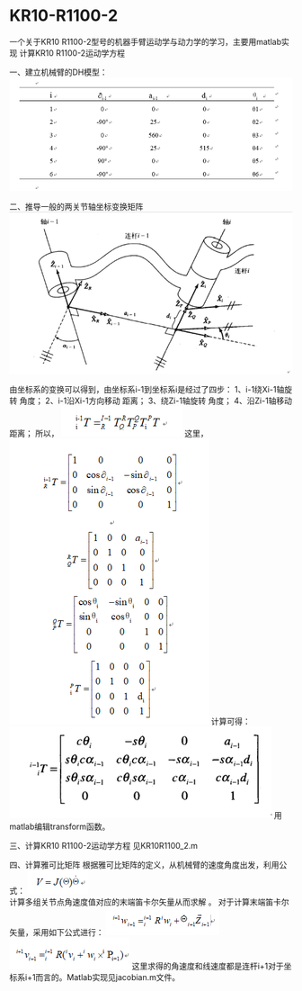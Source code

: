 # KR10-R1100-2
  一个关于KR10 R1100-2型号的机器手臂运动学与动力学的学习，主要用matlab实现
  计算KR10 R1100-2运动学方程
  
一、建立机械臂的DH模型：
![image](https://github.com/DDG-PYF/KR10-R1100-2/blob/main/img_file/1632826619(1).png)

二、推导一般的两关节轴坐标变换矩阵
![image](https://github.com/DDG-PYF/KR10-R1100-2/blob/main/img_file/1632826794(1).jpg)

由坐标系的变换可以得到，由坐标系i-1到坐标系i是经过了四步：
1、i-1绕Xi-1轴旋转 角度；
2、i-1沿Xi-1方向移动 距离；
3、绕Zi-1轴旋转 角度；
4、沿Zi-1轴移动 距离；
所以，
![image](https://github.com/DDG-PYF/KR10-R1100-2/blob/main/img_file/1632827331(1).jpg) 
这里，
![image](https://github.com/DDG-PYF/KR10-R1100-2/blob/main/img_file/1632827364(1).jpg) 
计算可得：
![image](https://github.com/DDG-PYF/KR10-R1100-2/blob/main/img_file/1632827376(1).png) 
  用matlab编辑transform函数。

三、计算KR10 R1100-2运动学方程
见KR10R1100_2.m

四、计算雅可比矩阵
根据雅可比矩阵的定义，从机械臂的速度角度出发，利用公式：
![image](https://github.com/DDG-PYF/KR10-R1100-2/blob/main/img_file/1632908350(1).jpg)  
计算多组关节点角速度值对应的末端笛卡尔矢量从而求解 。
对于计算末端笛卡尔矢量，采用如下公式进行：
![image](https://github.com/DDG-PYF/KR10-R1100-2/blob/main/img_file/1632908368(1).jpg)  
![image](https://github.com/DDG-PYF/KR10-R1100-2/blob/main/img_file/1632908392(1).jpg) 
这里求得的角速度和线速度都是连杆i+1对于坐标系i+1而言的。Matlab实现见jacobian.m文件。
